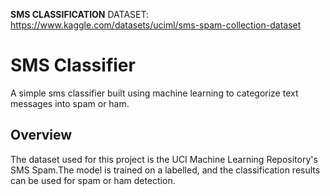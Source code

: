 **SMS CLASSIFICATION**
DATASET: https://www.kaggle.com/datasets/uciml/sms-spam-collection-dataset
 # SMS Classifier #
 A simple sms classifier built using machine learning to categorize text messages into spam or ham.
 ## Overview ##
 The dataset used for this project is the UCI Machine Learning Repository's SMS Spam.The model is trained on a labelled, and the classification results can be used for spam or ham detection.